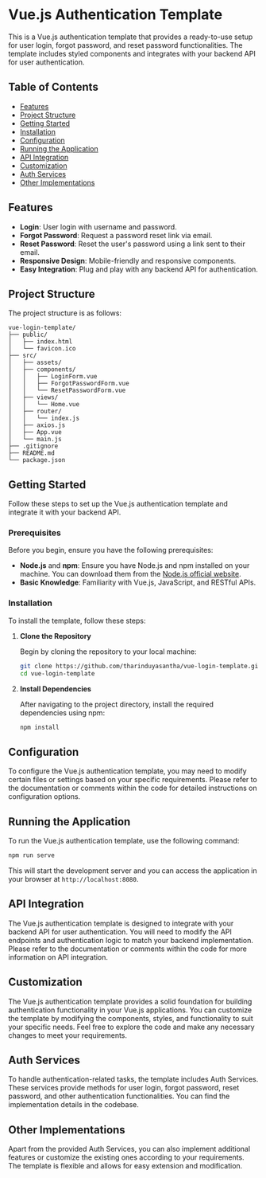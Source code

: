 # Vue.js Authentication Template

This is a Vue.js authentication template that provides a ready-to-use setup for user login, forgot password, and reset password functionalities. The template includes styled components and integrates with your backend API for user authentication.

## Table of Contents

- [Features](#features)
- [Project Structure](#project-structure)
- [Getting Started](#getting-started)
- [Installation](#installation)
- [Configuration](#configuration)
- [Running the Application](#running-the-application)
- [API Integration](#api-integration)
- [Customization](#customization)
- [Auth Services](#auth-services)
- [Other Implementations](#other-implementations)

## Features

- **Login**: User login with username and password.
- **Forgot Password**: Request a password reset link via email.
- **Reset Password**: Reset the user's password using a link sent to their email.
- **Responsive Design**: Mobile-friendly and responsive components.
- **Easy Integration**: Plug and play with any backend API for authentication.

## Project Structure

The project structure is as follows:

```
vue-login-template/
├── public/
│   ├── index.html
│   └── favicon.ico
├── src/
│   ├── assets/
│   ├── components/
│   │   ├── LoginForm.vue
│   │   ├── ForgotPasswordForm.vue
│   │   └── ResetPasswordForm.vue
│   ├── views/
│   │   └── Home.vue
│   ├── router/
│   │   └── index.js
│   ├── axios.js
│   ├── App.vue
│   └── main.js
├── .gitignore
├── README.md
└── package.json
```

## Getting Started

Follow these steps to set up the Vue.js authentication template and integrate it with your backend API.

### Prerequisites

Before you begin, ensure you have the following prerequisites:

- **Node.js** and **npm**: Ensure you have Node.js and npm installed on your machine. You can download them from the [Node.js official website](https://nodejs.org/).
- **Basic Knowledge**: Familiarity with Vue.js, JavaScript, and RESTful APIs.

### Installation

To install the template, follow these steps:

1. **Clone the Repository**

    Begin by cloning the repository to your local machine:

    ```bash
    git clone https://github.com/tharinduyasantha/vue-login-template.git
    cd vue-login-template
    ```

2. **Install Dependencies**

    After navigating to the project directory, install the required dependencies using npm:

    ```bash
    npm install
    ```

## Configuration

To configure the Vue.js authentication template, you may need to modify certain files or settings based on your specific requirements. Please refer to the documentation or comments within the code for detailed instructions on configuration options.

## Running the Application

To run the Vue.js authentication template, use the following command:

```bash
npm run serve
```

This will start the development server and you can access the application in your browser at `http://localhost:8080`.

## API Integration

The Vue.js authentication template is designed to integrate with your backend API for user authentication. You will need to modify the API endpoints and authentication logic to match your backend implementation. Please refer to the documentation or comments within the code for more information on API integration.

## Customization

The Vue.js authentication template provides a solid foundation for building authentication functionality in your Vue.js applications. You can customize the template by modifying the components, styles, and functionality to suit your specific needs. Feel free to explore the code and make any necessary changes to meet your requirements.

## Auth Services

To handle authentication-related tasks, the template includes Auth Services. These services provide methods for user login, forgot password, reset password, and other authentication functionalities. You can find the implementation details in the codebase.

## Other Implementations

Apart from the provided Auth Services, you can also implement additional features or customize the existing ones according to your requirements. The template is flexible and allows for easy extension and modification.

